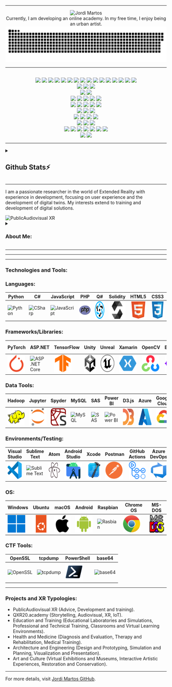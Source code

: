 <p align="center">
 <img src="https://komarev.com/ghpvc/?username=jordimartos&style=for-the-badge&color=blueviolet" alt=""/>
</P>

---

<p align="center">
 <img src="https://github.com/PublicAudiovisualXR/Site_PublicAudiovisual_XR/blob/main/assets/Images/Gif/DemoQXR20_1.gif" title="Jordi Martos"  alt="Jordi Martos"/><br>
 Currently, I am developing an online academy. In my free time, I enjoy being an urban artist.
 <img width="1000" src="assets/github-snake.svg" alt="snake"/>
</p>

---

<p align="center">
 <br>
 <img src="https://img.shields.io/badge/Patreon-F96854?style=for-the-badge&logo=patreon&logoColor=white"/>
 <img src="https://img.shields.io/badge/LinkedIn-0077B5?style=for-the-badge&logo=linkedin&logoColor=white"/>
 <img src="https://img.shields.io/badge/Behance-0054F7?style=for-the-badge&logo=behance&logoColor=white"/>
 <img src="https://img.shields.io/badge/AngelList-000000?style=for-the-badge&logo=AngelList&logoColor=white"/>
 <img src="https://img.shields.io/badge/Google_Play-414141?style=for-the-badge&logo=google-play&logoColor=white"/>
 <img src="https://img.shields.io/badge/YouTube-FF0000?style=for-the-badge&logo=youtube&logoColor=white"/>
 <img src="https://img.shields.io/badge/Steam-000000?style=for-the-badge&logo=steam&logoColor=white"/>
 <img src="https://img.shields.io/badge/Codepen-000000?style=for-the-badge&logo=codepen&logoColor=white"/>
 <img src="https://img.shields.io/badge/TikTok-000000?style=for-the-badge&logo=tiktok&logoColor=white"/>
 <img src="https://img.shields.io/badge/Mastodon-6364FF?style=for-the-badge&logo=Mastodon&logoColor=white"/>
 <img src="https://img.shields.io/badge/X-000000?style=for-the-badge&logo=x&logoColor=white"/>
 <img src="https://img.shields.io/badge/WhatsApp-25D366?style=for-the-badge&logo=WhatsApp&logoColor=white"/>
 <img src="https://img.shields.io/badge/Facebook-1877F2?style=for-the-badge&logo=facebook&logoColor=white"/>
 <img src="https://img.shields.io/badge/Instagram-E4405F?style=for-the-badge&logo=instagram&logoColor=white"/>
 <img src="https://img.shields.io/badge/Pinterest-%23E60023.svg?&style=for-the-badge&logo=Pinterest&logoColor=white"/>
 <img src="https://img.shields.io/badge/SoundCloud-FF3300?style=for-the-badge&logo=soundcloud&logoColor=white"/>
<br>
 <img src="https://img.shields.io/badge/Academia-fff?style=for-the-badge&logo=academia&logoColor=black"/>
 <img src="https://img.shields.io/badge/Medium-12100E?style=for-the-badge&logo=medium&logoColor=white"/>
 <img src="https://img.shields.io/badge/Slideshare-0077B5?style=for-the-badge&logo=slideshare&logoColor=white"/>
<br>
 <img src="https://img.shields.io/badge/PayPal-00457C?style=for-the-badge&logo=paypal&logoColor=white"/>
 <img src="https://img.shields.io/badge/Stripe-626CD9?style=for-the-badge&logo=Stripe&logoColor=white"/>
<br>
 <img src="https://img.shields.io/badge/Twitch-9146FF?style=for-the-badge&logo=twitch&logoColor=white"/>
 <img src="https://img.shields.io/badge/Udemy-EC5252?style=for-the-badge&logo=Udemy&logoColor=white"/>
 <img src="https://img.shields.io/badge/W3Schools-04AA6D?style=for-the-badge&logo=W3Schools&logoColor=white"/>
 <img src="https://img.shields.io/badge/ChatGPT-74aa9c?style=for-the-badge&logo=openai&logoColor=white"/>
 <img src="https://img.shields.io/badge/Gemini-8E75B2?style=for-the-badge&logo=googlebard&logoColor=fff"/>
<br>
 <img src="https://img.shields.io/badge/Slack-4A154B?style=for-the-badge&logo=slack&logoColor=white"/>
 <img src="https://img.shields.io/badge/Discord-5865F2?style=for-the-badge&logo=discord&logoColor=white"/>
 <img src="https://img.shields.io/badge/Zoom-2D8CFF?style=for-the-badge&logo=zoom&logoColor=white"/>
 <img src="https://img.shields.io/badge/Microsoft_Teams-6264A7?style=for-the-badge&logo=microsoft-teams&logoColor=white"/>
 <img src="https://img.shields.io/badge/Google%20Meet-00897B?style=for-the-badge&logo=google-meet&logoColor=white"/>
<br>
 <img src="https://img.shields.io/badge/web3%20js-F16822?style=for-the-badge&logo=web3.js&logoColor=white"/>
 <img src="https://img.shields.io/badge/Ethereum-3C3C3D?style=for-the-badge&logo=Ethereum&logoColor=white"/>
 <img src="https://img.shields.io/badge/Blockchain.com-121D33?logo=blockchaindotcom&logoColor=fff&style=for-the-badge"/>
<br>
 <img src="https://img.shields.io/badge/Google%20Analytics-E37400?style=for-the-badge&logo=google%20analytics&logoColor=white"/>
 <img src="https://img.shields.io/badge/Google%20Sheets-34A853?style=for-the-badge&logo=google-sheets&logoColor=white"/>
 <img src="https://img.shields.io/badge/Microsoft_Office-D83B01?style=for-the-badge&logo=microsoft-office&logoColor=white"/>
 <img src="https://img.shields.io/badge/Microsoft_Excel-217346?style=for-the-badge&logo=microsoft-excel&logoColor=white"/>
<br> 
 <img src="https://img.shields.io/badge/Adobe%20Creative%20Cloud-DA1F26?style=for-the-badge&logo=Adobe%20Creative%20Cloud&logoColor=white"/>
 <img src="https://img.shields.io/badge/blender-%23F5792A.svg?style=for-the-badge&logo=blender&logoColor=white"/>
 <img src="https://img.shields.io/badge/Godot-478CBF?style=for-the-badge&logo=GodotEngine&logoColor=white"/>
<br>
 <img src="https://img.shields.io/badge/MDN_Web_Docs-black?style=for-the-badge&logo=mdnwebdocs&logoColor=white"/>
 <img src="https://img.shields.io/badge/Markdown-000000?style=for-the-badge&logo=markdown&logoColor=white"/>
 <img src="https://img.shields.io/badge/Xampp-F37623?style=for-the-badge&logo=xampp&logoColor=white"/>
 <img src="https://img.shields.io/badge/WebAssembly-654FF0?style=for-the-badge&logo=WebAssembly&logoColor=white"/>
 <img src="https://img.shields.io/badge/firebase-ffca28?style=for-the-badge&logo=firebase&logoColor=black"/>
 <img src="https://img.shields.io/badge/OpenGL-FFFFFF?style=for-the-badge&logo=opengl"/>
 <img src="https://img.shields.io/badge/VirtualBox-21416b?style=for-the-badge&logo=VirtualBox&logoColor=white"/>
 <br>
 <img src="https://img.shields.io/badge/Arduino-00979D?style=for-the-badge&logo=Arduino&logoColor=white"/>
 <img src="https://img.shields.io/badge/Raspberry%20Pi-A22846?style=for-the-badge&logo=Raspberry%20Pi&logoColor=white"/>
</p>

---

<details>
<summary>
 
 ## Github Stats⚡
 
 </summary>

<p align="center">
 <img src="https://github-profile-summary-cards.vercel.app/api/cards/profile-details?username=jordimartos&theme=synthwave"/><br>
 <img width="800" height="220" src="https://streak-stats.demolab.com?user=jordimartos&theme=synthwave&hide_border=true&border_radius=5&card_width=800"><br>  <img width="600" height="200" src="https://github-readme-stats.vercel.app/api?username=jordimartos&show_icons=true&theme=synthwave">
 <img width="400" height="200" src="https://github-readme-stats.vercel.app/api/top-langs/?username=jordimartos&size_weight=0.0005&count_weight=0.3&layout=compact&theme=synthwave"><br><br>
  <img src="https://github-readme-activity-graph.vercel.app/graph?username=jordimartos&theme=xcode"/><br><br>
  <img src="https://github-profile-trophy.vercel.app/?username=jordimartos&theme=dracula"/> 
</P>

</details>

---



I am a passionate researcher in the world of Extended Reality with experience in development, focusing on user experience and the development of digital twins. 
My interests extend to training and development of digital solutions. 

<img src="https://github.com/PublicAudiovisualXR/Site_PublicAudiovisual_XR/blob/main/assets/Images/Gif/DocsU_GarageStories_CCCB.gif" title="PublicAudiovisual XR"  alt="PublicAudiovisual XR"/> 
<details>
<summary>
 
 ### About Me:
 
 </summary>

### Mentoring and talks:

- 4th International Conference on Virtual Reality
- HealthTech 2030
- The future of HealthTech2030
- DOC-U Experiencias inmersivas
- Festival LH-XR 2020
- GS X DOCSBCN
- LEA (Laboratorio de Educación Aumentada)
- CEFIRE #RealitatVirtual i #RealitatAugmentada a l'aula
- 2ª edició de fira FRICS 2017
- Exposición "Press Start" del Espai Cultura
- Hack And Art Day #8
- Immersió & LeagueOfLegends al JovesSagnier
- Linkafesta 2016 al Jardins de la Pau
- Consumo y creación de contenidos inmersivos (INS Premià de Mar)
- Fotografia esfèrica immersiva al SabaTIC
- Taller RealitatVirtual i Educació al Pla de l'Estany
- RealitatVirtual i Educació a la Jornada mSchools Mobile World Capital
- Frics
- Tecnologia i societat, RealidadVirtual en MakerConvent VR
- Workshop immersiu de Terror amb OculusRift i GoogleCardboard
- Mini Maker Faire Barcelona
- Taller sobre Realidad Virtual y Educación en Espiral, UOC
- III edició Recorreguts Sonors. Accions i Mutacions Sonores
- Realitat Virtual inmersiva i Astronomia
- European Balloon Festival
- MAD Barcelona - II Simultaneous Digital Art Show
- Itnig
- Aumentame
- XIII Jornades Tecnòlogiques de STUCOM
- La Caja Fuerte - Laboratorio Artístico
- TicDate
- 1er Barcelona Virtual Reality Meetup
- Primer taller VR en "Orgatecnos"
- Primera app VR educativa en catalan en "HackatH2On".

 </details>

---



 ---
 

---

### Technologies and Tools:

### Languages:
| Python | C# | JavaScript | PHP | Q# | Solidity | HTML5 | CSS3 |
|----------|----------|----------|----------|----------|----------|----------|----------|
| <img src="https://techstack-generator.vercel.app/python-icon.svg" title="Python"  alt="Python" width="55" height="55"/> | <img src="https://techstack-generator.vercel.app/csharp-icon.svg" title="CSharp"  alt="CSharp" width="55" height="55"/> | <img src="https://techstack-generator.vercel.app/js-icon.svg" title="JavaScript"  alt="JavaScript" width="55" height="55"/> | <img src="https://github.com/devicons/devicon/blob/master/icons/php/php-original.svg" title="PHP"  alt="PHP" width="55" height="55"/> | <img src="https://github.com/devicons/devicon/blob/master/icons/quasar/quasar-original.svg" title="Quasar"  alt="Quasar" width="55" height="55"/> | <img src="https://github.com/devicons/devicon/blob/master/icons/solidity/solidity-original.svg" title="solidity" alt="solidity" width="55" height="55"/> | <img src="https://github.com/devicons/devicon/blob/master/icons/html5/html5-original.svg" title="Html5"  alt="Html5" width="55" height="55"/> | <img src="https://github.com/devicons/devicon/blob/master/icons/css3/css3-original.svg" title="Css3"  alt="Css3" width="55" height="55"/> |

### Frameworks/Libraries:
| PyTorch | ASP.NET | TensorFlow | Unity | Unreal | Xamarin | OpenCV | Bootstrap | Three.js | A-Frame | WebXR |
|----------|----------|----------|----------|----------|----------|----------|----------|----------|----------|----------|
| <img src="https://github.com/devicons/devicon/blob/master/icons/pytorch/pytorch-original.svg" title="PyTorch"  alt="PyTorch" width="55" height="55"/> | <img src="https://github.com/dotnet/docs/blob/cb475ed45f881e9462e34764480d3b0ebce85e91/docs/images/hub/netcore.svg" title="ASP .NET Core"  alt="ASP .NET Core" width="55" height="55"/> | <img src="https://github.com/devicons/devicon/blob/master/icons/tensorflow/tensorflow-original.svg" title="TensorFlow"  alt="TensorFlow" width="55" height="55"/> | <img src="https://github.com/devicons/devicon/blob/master/icons/unity/unity-original.svg" title="Unity"  alt="Unity" width="55" height="55"/> | <img src="https://github.com/devicons/devicon/blob/master/icons/unrealengine/unrealengine-original.svg" title="Unreal"  alt="Unreal" width="55" height="55"/> | <img src="https://github.com/devicons/devicon/blob/master/icons/xamarin/xamarin-original.svg" title="Xamarin"  alt="Xamarin" width="55" height="55"/> | <img src="https://github.com/devicons/devicon/blob/master/icons/opencv/opencv-original.svg" title="OpenCV"  alt="OpenCV" width="55" height="55"/> | <img src="https://github.com/devicons/devicon/blob/master/icons/bootstrap/bootstrap-original.svg" title="Bootstrap"  alt="Boostrap" width="55" height="55"/> |<img src="https://github.com/devicons/devicon/blob/master/icons/threejs/threejs-original.svg" title="Bootstrap"  alt="Boostrap" width="55" height="55"/> | <img src="https://upload.wikimedia.org/wikipedia/commons/9/92/A-Frame_logo.png" title="A-Frame"  alt="A-Frame" width="55" height="55"/> | <img src="https://immersiveweb.dev/webxr-logo.svg" title="WebXR"  alt="WebXR" width="55" height="55"/> |

### Data Tools:
| Hadoop | Jupyter | Spyder | MySQL | SAS | Power BI | D3.js | Azure | Google Cloud | Git | GitHub | CUDA |
|----------|----------|----------|----------|----------|----------|----------|----------|----------|----------|----------|----------|
| <img src="https://github.com/devicons/devicon/blob/master/icons/hadoop/hadoop-original.svg" title="Hadoop"  alt="Hadoop" width="55" height="55"/> | <img src="https://github.com/devicons/devicon/blob/master/icons/jupyter/jupyter-original.svg" title="Jupyter"  alt="Jupyter" width="55" height="55"/> | <img src="https://github.com/devicons/devicon/blob/master/icons/spyder/spyder-original.svg" title="Spyder"  alt="Spyder" width="55" height="55"/> | <img src="https://techstack-generator.vercel.app/mysql-icon.svg" title="MySQL"  alt="MySQL" width="55" height="55"/> | <img src="https://techstack-generator.vercel.app/sass-icon.svg" title="SAS"  alt="SAS" width="55" height="55"/> | <img src="https://github.com/microsoft/PowerBI-Icons/blob/main/SVG/Power-BI.svg" title="Power BI"  alt="Power BI" width="55" height="55"/> | <img src="https://github.com/devicons/devicon/blob/master/icons/d3js/d3js-original.svg" title="D3.js"  alt="d3.js" width="55" height="55"/> | <img src="https://github.com/devicons/devicon/blob/master/icons/azure/azure-original.svg" title="Azure"  alt="Azure" width="55" height="55"/> | <img src="https://github.com/devicons/devicon/blob/master/icons/googlecloud/googlecloud-original.svg" title="Google Cloud"  alt="Google Cloud" width="55" height="55"/> | <img src="https://github.com/devicons/devicon/blob/master/icons/git/git-original.svg" title="Git"  alt="Git" width="55" height="55"/> | <img src="https://techstack-generator.vercel.app/github-icon.svg" title="GitHub"  alt="GitHub" width="55" height="55"/> | <img src="https://www-igm.univ-mlv.fr/~dr/XPOSE2011/CUDA/img/nvidia_logo.svg" title="CUDA"  alt="CUDA" width="55" height="55"/> |

### Environments/Testing:
| Visual Studio | Sublime Text | Atom | Android Studio | Xcode | Postman | GitHub Actions | Azure DevOps | JIRA | Trello | npm | Yarn |
|----------|----------|----------|----------|----------|----------|----------|----------|----------|----------|----------|----------|
| <img src="https://github.com/devicons/devicon/blob/master/icons/vscode/vscode-original.svg" title="Visual Studio Code"  alt="Visual Studio Code" width="55" height="55"/> | <img src="https://upload.wikimedia.org/wikipedia/commons/7/79/Breezeicons-apps-48-sublime-text.svg" title="Sublime Text"  alt="Sublime Text" width="55" height="55"/> | <img src="https://github.com/devicons/devicon/blob/master/icons/atom/atom-original.svg" title="Atom"  alt="Atom" width="55" height="55"/> | <img src="https://github.com/devicons/devicon/blob/master/icons/androidstudio/androidstudio-original.svg" title="Android Studio"  alt="Android Studio" width="55" height="55"/> | <img src="https://github.com/devicons/devicon/blob/master/icons/xcode/xcode-original.svg" title="Xcode"  alt="Xcode" width="55" height="55"/> | <img src="https://github.com/devicons/devicon/blob/master/icons/postman/postman-original.svg" title="Postman"  alt="Postman" width="55" height="55"/> |  <img src="https://github.com/devicons/devicon/blob/master/icons/githubactions/githubactions-original.svg" title="GitHub Actions"  alt="GitHub Actions" width="55" height="55"/> | <img src="https://github.com/devicons/devicon/blob/master/icons/azuredevops/azuredevops-original.svg" title="Azure DevOps"  alt="Azure DevOps" width="55" height="55"/> | <img src="https://github.com/devicons/devicon/blob/master/icons/jira/jira-original.svg" title="Jira"  alt="Jira" width="55" height="55"/> | <img src="https://github.com/devicons/devicon/blob/master/icons/trello/trello-original.svg" title="Trello"  alt="Trello" width="55" height="55"/> | <img src="https://github.com/devicons/devicon/blob/master/icons/npm/npm-original-wordmark.svg" title="npm"  alt="npm" width="55" height="55"/> | <img src="https://github.com/devicons/devicon/blob/master/icons/yarn/yarn-original.svg" title="Yarn"  alt="Yarn" width="55" height="55"/> |

### OS:
| Windows | Ubuntu | macOS | Android | Raspbian | Chrome OS | MS-DOS |
|----------|----------|----------|----------|----------|----------|----------|
| <img src="https://github.com/devicons/devicon/blob/master/icons/windows11/windows11-original.svg" title="Windows"  alt="Windows" width="55" height="55"/> | <img src="https://github.com/devicons/devicon/blob/master/icons/ubuntu/ubuntu-original.svg" title="Ubuntu"  alt="Ubuntu" width="55" height="55"/> | <img src="https://github.com/devicons/devicon/blob/master/icons/apple/apple-original.svg" title="macOS"  alt="macOS" width="55" height="55"/> | <img src="https://github.com/devicons/devicon/blob/master/icons/android/android-original.svg" title="Android"  alt="Android" width="55" height="55"/> | <img src="https://github.com/devicons/devicon/blob/master/icons/raspbian/raspbian-original.svg" title="Raspbian"  alt="Rasbian" width="55" height="55"/> | <img src="https://github.com/devicons/devicon/blob/master/icons/chrome/chrome-original.svg" title="Google OS"  alt="Google OS" width="55" height="55"/> | <img src="https://github.com/devicons/devicon/blob/master/icons/msdos/msdos-original.svg" title="MS-DOS"  alt="MS-DOS" width="55" height="55"/> |

### CTF Tools:
| OpenSSL | tcpdump | PowerShell | base64 |
|----------|----------|----------|----------|
| <img src="https://github.com/devicons/devicon/blob/master/icons/openssl/openssl-original.svg" title="OpenSSL"  alt="OpenSSL" width="55" height="55"/> | <img src="https://github.com/devicons/devicon/blob/master/icons/tcpdump/tcpdump-original.svg" title="tcpdump"  alt="tcpdump" width="55" height="55"/> | <img src="https://github.com/devicons/devicon/blob/master/icons/powershell/powershell-original.svg" title="PowerShell"  alt="PowerShell" width="55" height="55"/> | <img src="https://github.com/devicons/devicon/blob/master/icons/base64/base64-original.svg" title="base64"  alt="base64" width="55" height="55"/> |

---

### Projects and XR Typologies:

- PublicAudiovisual XR (Advice, Development and training).
- QXR20.academy (Storytelling, Audiovisual, XR, IoT).
- Education and Training (Educational Laboratories and Simulations, Professional and Technical Training, Classrooms and Virtual Learning Environments).
- Health and Medicine (Diagnosis and Evaluation, Therapy and Rehabilitation, Medical Training).
- Architecture and Engineering (Design and Prototyping, Simulation and Planning, Visualization and Presentation).
- Art and Culture (Virtual Exhibitions and Museums, Interactive Artistic Experiences, Restoration and Conservation).

---



For more details, visit [Jordi Martos GitHub](https://github.com/jordimartos).
